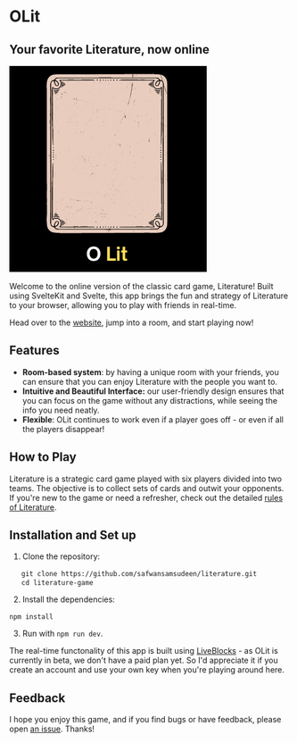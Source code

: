 # OLit
## Your favorite Literature, now online
![Icon](./static/favicon.png)

Welcome to the online version of the classic card game, Literature! Built using SvelteKit and Svelte, this app brings the fun and strategy of Literature to your browser, allowing you to play with friends in real-time.

Head over to the [website](https://literature-jade.vercel.app/), jump into a room, and start playing now!

## Features
- **Room-based system**: by having a unique room with your friends, you can ensure that you can enjoy Literature with the people you want to.
- **Intuitive and Beautiful Interface:** our user-friendly design ensures that you can focus on the game without any distractions, while seeing the info you need neatly.
- **Flexible**: OLit continues to work even if a player goes off - or even if all the players disappear!

## How to Play
Literature is a strategic card game played with six players divided into two teams. The objective is to collect sets of cards and outwit your opponents. If you're new to the game or need a refresher, check out the detailed [rules of Literature](https://www.pagat.com/partition/literature.html).

## Installation and Set up

1. Clone the repository:

```
   git clone https://github.com/safwansamsudeen/literature.git
   cd literature-game
```

2. Install the dependencies:

```
npm install
```

3. Run with `npm run dev`.

The real-time functonality of this app is built using [LiveBlocks](https://liveblocks.io/) - as OLit is currently in beta, we don't have a paid plan yet. So I'd appreciate it if you create an account and use your own key when you're playing around here.

## Feedback

I hope you enjoy this game, and if you find bugs or have feedback, please open [an issue](https://github.com/safwansamsudeen/literature/issues/new). Thanks!
